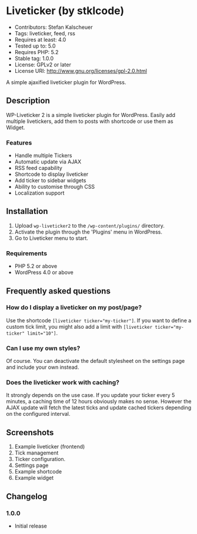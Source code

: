 # Liveticker (by stklcode)

* Contributors:      Stefan Kalscheuer
* Tags:              liveticker, feed, rss
* Requires at least: 4.0
* Tested up to:      5.0
* Requires PHP:      5.2
* Stable tag:        1.0.0
* License:           GPLv2 or later
* License URI:       http://www.gnu.org/licenses/gpl-2.0.html

A simple ajaxified liveticker plugin for WordPress.

## Description

WP-Liveticker 2 is a simple liveticker plugin for WordPress. Easily add multiple livetickers, add them to posts with shortcode or use them as Widget.

### Features

* Handle multiple Tickers
* Automatic update via AJAX
* RSS feed capability
* Shortcode to display liveticker
* Add ticker to sidebar widgets
* Ability to customise through CSS
* Localization support


## Installation

1. Upload `wp-liveticker2` to the `/wp-content/plugins/` directory.
2. Activate the plugin through the 'Plugins' menu in WordPress.
3. Go to Liveticker menu to start.

### Requirements ###

* PHP 5.2 or above
* WordPress 4.0 or above

## Frequently asked questions

### How do I display a liveticker on my post/page?

Use the shortcode `[liveticker ticker="my-ticker"]`.
If you want to define a custom tick limit, you might also add a limit with `[liveticker ticker="my-ticker" limit="10"]`.

### Can I use my own styles?

Of course.
You can deactivate the default stylesheet on the settings page and include your own instead.

### Does the liveticker work with caching?

It strongly depends on the use case.
If you update your ticker every 5 minutes, a caching time of 12 hours obviously makes no sense.
However the AJAX update will fetch the latest ticks and update cached tickers  depending on the configured interval.


## Screenshots

1. Example liveticker (frontend)
2. Tick management
3. Ticker configuration.
4. Settings page
5. Example shortcode
6. Example widget

## Changelog

### 1.0.0

* Initial release
